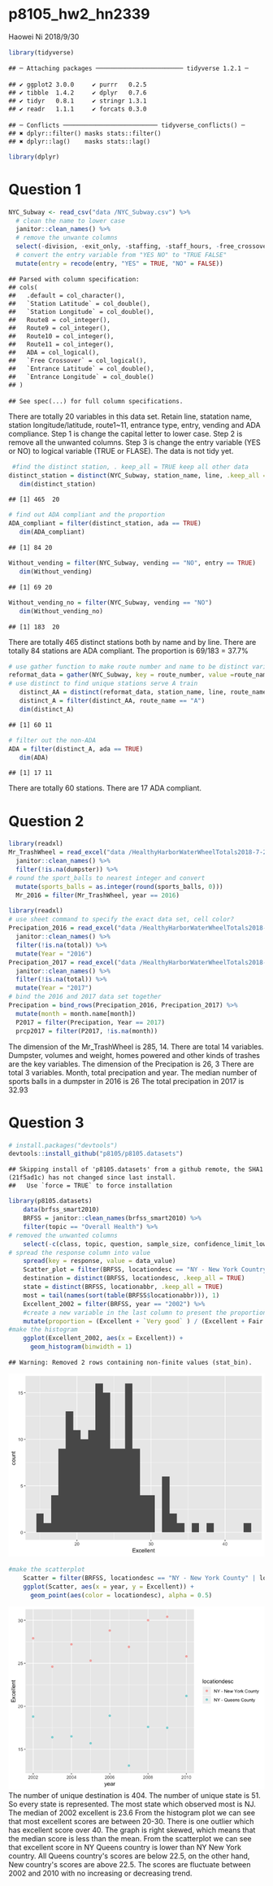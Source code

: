 p8105\_hw2\_hn2339
================
Haowei Ni
2018/9/30

``` r
library(tidyverse)
```

    ## ─ Attaching packages ──────────────────────── tidyverse 1.2.1 ─

    ## ✔ ggplot2 3.0.0     ✔ purrr   0.2.5
    ## ✔ tibble  1.4.2     ✔ dplyr   0.7.6
    ## ✔ tidyr   0.8.1     ✔ stringr 1.3.1
    ## ✔ readr   1.1.1     ✔ forcats 0.3.0

    ## ─ Conflicts ────────────────────────── tidyverse_conflicts() ─
    ## ✖ dplyr::filter() masks stats::filter()
    ## ✖ dplyr::lag()    masks stats::lag()

``` r
library(dplyr)
```

Question 1
==========

``` r
NYC_Subway <- read_csv("data /NYC_Subway.csv") %>%
  # clean the name to lower case 
  janitor::clean_names() %>%
  # remove the unwante columns 
  select(-division, -exit_only, -staffing, -staff_hours, -free_crossover, -north_south_street, -east_west_street, -corner, -station_location, -entrance_location, -entrance_longitude, -entrance_latitude) %>%
  # convert the entry variable from "YES NO" to "TRUE FALSE"
  mutate(entry = recode(entry, "YES" = TRUE, "NO" = FALSE)) 
```

    ## Parsed with column specification:
    ## cols(
    ##   .default = col_character(),
    ##   `Station Latitude` = col_double(),
    ##   `Station Longitude` = col_double(),
    ##   Route8 = col_integer(),
    ##   Route9 = col_integer(),
    ##   Route10 = col_integer(),
    ##   Route11 = col_integer(),
    ##   ADA = col_logical(),
    ##   `Free Crossover` = col_logical(),
    ##   `Entrance Latitude` = col_double(),
    ##   `Entrance Longitude` = col_double()
    ## )

    ## See spec(...) for full column specifications.

There are totally 20 variables in this data set. Retain line, statation name, station longitude/latitude, route1~11, entrance type, entry, vending and ADA compliance. Step 1 is change the capital letter to lower case. Step 2 is remove all the unwanted columns. Step 3 is change the entry variable (YES or NO) to logical variable (TRUE or FLASE). The data is not tidy yet.

``` r
 #find the distinct station, . keep_all = TRUE keep all other data 
distinct_station = distinct(NYC_Subway, station_name, line, .keep_all = TRUE) 
   dim(distinct_station)
```

    ## [1] 465  20

``` r
# find out ADA compliant and the proportion 
ADA_compliant = filter(distinct_station, ada == TRUE)
   dim(ADA_compliant)
```

    ## [1] 84 20

``` r
Without_vending = filter(NYC_Subway, vending == "NO", entry == TRUE)
   dim(Without_vending)
```

    ## [1] 69 20

``` r
Without_vending_no = filter(NYC_Subway, vending == "NO")
   dim(Without_vending_no)
```

    ## [1] 183  20

There are totally 465 distinct stations both by name and by line. There are totally 84 stations are ADA compliant. The proportion is 69/183 = 37.7%

``` r
# use gather function to make route number and name to be distinct variables
reformat_data = gather(NYC_Subway, key = route_number, value =route_name, route1:route11 )
# use distinct to find unique stations serve A train 
   distinct_AA = distinct(reformat_data, station_name, line, route_name, .keep_all = TRUE) 
   distinct_A = filter(distinct_AA, route_name == "A")
   dim(distinct_A) 
```

    ## [1] 60 11

``` r
# filter out the non-ADA 
ADA = filter(distinct_A, ada == TRUE)
   dim(ADA) 
```

    ## [1] 17 11

There are totally 60 stations. There are 17 ADA compliant.

Question 2
==========

``` r
library(readxl)
Mr_TrashWheel = read_excel("data /HealthyHarborWaterWheelTotals2018-7-28.xlsx", range = "A2:N338") %>%
  janitor::clean_names() %>%
  filter(!is.na(dumpster)) %>%
# round the sport_balls to nearest integer and convert 
  mutate(sports_balls = as.integer(round(sports_balls, 0)))
  Mr_2016 = filter(Mr_TrashWheel, year == 2016)
```

``` r
library(readxl)
# use sheet command to specify the exact data set, cell color? 
Precipation_2016 = read_excel("data /HealthyHarborWaterWheelTotals2018-7-28.xlsx", sheet = 5, range = "A2:B15") %>%
  janitor::clean_names() %>%
  filter(!is.na(total)) %>%
  mutate(Year = "2016")
Precipation_2017 = read_excel("data /HealthyHarborWaterWheelTotals2018-7-28.xlsx", sheet = 4, range = "A2:B15") %>%
  janitor::clean_names() %>%
  filter(!is.na(total)) %>%
  mutate(Year = "2017")
# bind the 2016 and 2017 data set together 
Precipation = bind_rows(Precipation_2016, Precipation_2017) %>%
  mutate(month = month.name[month])
  P2017 = filter(Precipation, Year == 2017) 
  prcp2017 = filter(P2017, !is.na(month))
```

The dimension of the Mr\_TrashWheel is 285, 14. There are total 14 variables. Dumpster, volumes and weight, homes powered and other kinds of trashes are the key variables. The dimension of the Precipation is 26, 3 There are total 3 variables. Month, total precipation and year. The median number of sports balls in a dumpster in 2016 is 26 The total precipation in 2017 is 32.93

Question 3
==========

``` r
# install.packages("devtools")
devtools::install_github("p8105/p8105.datasets")
```

    ## Skipping install of 'p8105.datasets' from a github remote, the SHA1 (21f5ad1c) has not changed since last install.
    ##   Use `force = TRUE` to force installation

``` r
library(p8105.datasets)
    data(brfss_smart2010) 
    BRFSS = janitor::clean_names(brfss_smart2010) %>%
    filter(topic == "Overall Health") %>%
# removed the unwanted columns 
    select(-c(class, topic, question, sample_size, confidence_limit_low:geo_location)) %>%
# spread the response column into value 
    spread(key = response, value = data_value) 
    Scatter_plot = filter(BRFSS, locationdesc == "NY - New York Country" | locationdesc == "NY - Queens Country")
    destination = distinct(BRFSS, locationdesc, .keep_all = TRUE) 
    state = distinct(BRFSS, locationabbr, .keep_all = TRUE)
    most = tail(names(sort(table(BRFSS$locationabbr))), 1)
    Excellent_2002 = filter(BRFSS, year == "2002") %>%
    #create a new variable in the last column to present the proportion of excellent and very good 
    mutate(proportion = (Excellent + `Very good` ) / (Excellent + Fair + Good + Poor + `Very good`))
#make the histogram 
    ggplot(Excellent_2002, aes(x = Excellent)) +
      geom_histogram(binwidth = 1)
```

    ## Warning: Removed 2 rows containing non-finite values (stat_bin).

![](p8105_hw2_hn2339__files/figure-markdown_github/unnamed-chunk-8-1.png)

``` r
#make the scatterplot 
    Scatter = filter(BRFSS, locationdesc == "NY - New York County" | locationdesc == "NY - Queens County")
    ggplot(Scatter, aes(x = year, y = Excellent)) + 
      geom_point(aes(color = locationdesc), alpha = 0.5)
```

![](p8105_hw2_hn2339__files/figure-markdown_github/unnamed-chunk-8-2.png) The number of unique destination is 404. The number of unique state is 51. So every state is represented. The most state which observed most is NJ. The median of 2002 excellent is 23.6 From the histogram plot we can see that most excellent scores are between 20-30. There is one outlier which has excellent score over 40. The graph is right skewed, which means that the median score is less than the mean. From the scatterplot we can see that excellent score in NY Queens country is lower than NY New York country. All Queens country's scores are below 22.5, on the other hand, New country's scores are above 22.5. The scores are fluctuate between 2002 and 2010 with no increasing or decreasing trend.
